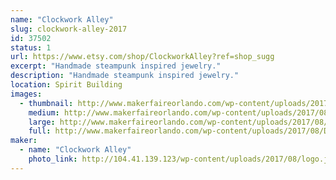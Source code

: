 ```yaml
---
name: "Clockwork Alley"
slug: clockwork-alley-2017
id: 37502
status: 1
url: https://www.etsy.com/shop/ClockworkAlley?ref=shop_sugg
excerpt: "Handmade steampunk inspired jewelry."
description: "Handmade steampunk inspired jewelry."
location: Spirit Building
images:
  - thumbnail: http://www.makerfaireorlando.com/wp-content/uploads/2017/08/DSC07842.jpg
    medium: http://www.makerfaireorlando.com/wp-content/uploads/2017/08/DSC07842.jpg
    large: http://www.makerfaireorlando.com/wp-content/uploads/2017/08/DSC07842.jpg
    full: http://www.makerfaireorlando.com/wp-content/uploads/2017/08/DSC07842.jpg
maker:
  - name: "Clockwork Alley"
    photo_link: http://104.41.139.123/wp-content/uploads/2017/08/logo.jpg
---
```

